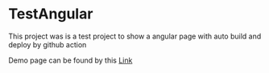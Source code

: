 # TestAngular

This project was is a test project to show a angular page with auto build and deploy by github action

Demo page can be found by this [Link](https://wancloud.github.io/test-angular/)

